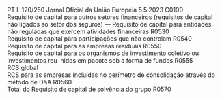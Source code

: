 PT  L 120/250 Jornal Oficial da União Europeia 5.5.2023
 C0100  
Requisito de capital para outros setores financeiros (requisitos de capital não ligados ao 
setor dos seguros) — Requisito de capital para entidades não reguladas que exercem 
atividades financeiras  R0530  
Requisito de capital para participações que não controlam  R0540  
Requisito de capital para as empresas residuais  R0550  
Requisito de capital para os organismos de investimento coletivo ou investimentos reu ­
nidos em pacote sob a forma de fundos  R0555  
RCS global  
RCS para as empresas incluídas no perímetro de consolidação através do método de D&A  R0560  
Total do Requisito de capital de solvência do grupo  R0570